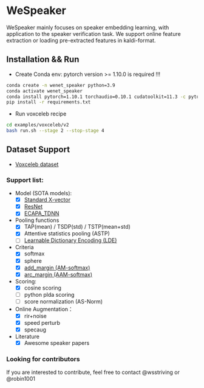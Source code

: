 # WeSpeaker

WeSpeaker mainly focuses on speaker embedding learning, with application to the speaker verification task. We support online feature extraction or loading pre-extracted features in kaldi-format.

## Installation && Run

* Create Conda env: pytorch version >= 1.10.0 is required !!!

``` sh
conda create -n wenet_speaker python=3.9
conda activate wenet_speaker
conda install pytorch=1.10.1 torchaudio=0.10.1 cudatoolkit=11.3 -c pytorch -c conda-forge
pip install -r requirements.txt
```

* Run voxceleb recipe

``` sh
cd examples/voxceleb/v2
bash run.sh --stage 2 --stop-stage 4
```
## Dataset Support

- [Voxceleb dataset](https://github.com/wsstriving/wenet-speaker/tree/master/examples/voxceleb/v2)

### Support list:
* Model (SOTA models):
    - [x] [Standard X-vector](http://www.danielpovey.com/files/2017_interspeech_embeddings.pdf)
    - [x] [ResNet](https://arxiv.org/pdf/1512.03385.pdf)
    - [x] [ECAPA_TDNN](https://arxiv.org/abs/2005.07143)
* Pooling functions 
    - [x] TAP(mean) / TSDP(std) / TSTP(mean+std)
    - [x] Attentive statistics pooling (ASTP)
    - [ ] [Learnable Dictionary Encoding (LDE)](https://arxiv.org/pdf/1804.00385.pdf)
* Criteria 
    - [x] softmax
    - [x] sphere
    - [x] [add_margin (AM-softmax)](https://arxiv.org/pdf/1801.05599.pdf)
    - [x] [arc_margin (AAM-softmax)](https://arxiv.org/pdf/1801.07698v1.pdf)
* Scoring:
    - [x] cosine scoring
    - [ ] python plda scoring
    - [ ] score normalization (AS-Norm)
* Online Augmentation：
    - [x] rir+noise
    - [x] speed perturb
    - [x] specaug
* Literature 
    - [x] Awesome speaker papers

### Looking for contributors
If you are interested to contribute, feel free to contact @wsstriving or @robin1001
